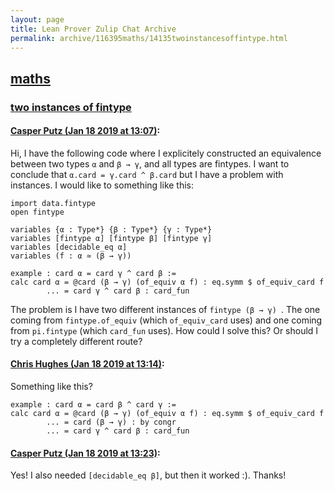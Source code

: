 ```yaml
---
layout: page
title: Lean Prover Zulip Chat Archive 
permalink: archive/116395maths/14135twoinstancesoffintype.html
---
```


## [maths](index.html)
### [two instances of fintype](14135twoinstancesoffintype.html)

#### [Casper Putz (Jan 18 2019 at 13:07)](https://leanprover.zulipchat.com/#narrow/stream/116395-maths/topic/two%20instances%20of%20fintype/near/156362890):
Hi, I have the following code where I explicitely constructed an equivalence between two types ``α`` and ``β → γ``, and all types are fintypes. I want to conclude that ``α.card = γ.card ^ β.card`` but I have a problem with instances. I would like to something like this:

```lean
import data.fintype
open fintype

variables {α : Type*} {β : Type*} {γ : Type*}
variables [fintype α] [fintype β] [fintype γ]
variables [decidable_eq α]
variables (f : α ≃ (β → γ))

example : card α = card γ ^ card β :=
calc card α = @card (β → γ) (of_equiv α f) : eq.symm $ of_equiv_card f
        ... = card γ ^ card β : card_fun
```

The problem is I have two different instances of ``fintype (β → γ) ``. The one coming from ``fintype.of_equiv`` (which ``of_equiv_card`` uses) and one coming from ``pi.fintype`` (which ``card_fun`` uses).  How could I solve this? Or should I try a completely different route?

#### [Chris Hughes (Jan 18 2019 at 13:14)](https://leanprover.zulipchat.com/#narrow/stream/116395-maths/topic/two%20instances%20of%20fintype/near/156363177):
Something like this?
```lean
example : card α = card β ^ card γ :=
calc card α = @card (β → γ) (of_equiv α f) : eq.symm $ of_equiv_card f
        ... = card (β → γ) : by congr
        ... = card γ ^ card β : card_fun
```

#### [Casper Putz (Jan 18 2019 at 13:23)](https://leanprover.zulipchat.com/#narrow/stream/116395-maths/topic/two%20instances%20of%20fintype/near/156363562):
Yes! I also needed ``[decidable_eq β]``, but then it worked :). Thanks!

